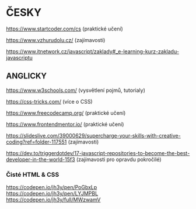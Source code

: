 # ČESKY

https://www.startcoder.com/cs (praktické učení)

https://www.vzhurudolu.cz/ (zajímavosti)

https://www.itnetwork.cz/javascript/zaklady#_e-learning-kurz-zakladu-javascriptu

## ANGLICKY

https://www.w3schools.com/ (vysvětlení pojmů, tutorialy)

https://css-tricks.com/ (více o CSS)

https://www.freecodecamp.org/ (praktické učení)

https://www.frontendmentor.io/ (praktické učení)

https://slideslive.com/39000629/supercharge-your-skills-with-creative-coding?ref=folder-117551 (zajímavosti)

https://dev.to/triggerdotdev/17-javascript-repositories-to-become-the-best-developer-in-the-world-15f3 (zajímavosti pro opravdu pokročilé)

### Čisté HTML & CSS

https://codepen.io/jh3y/pen/PoGbxLp
https://codepen.io/jh3y/pen/LYJMPBL
https://codepen.io/jh3y/full/MWzwamV
